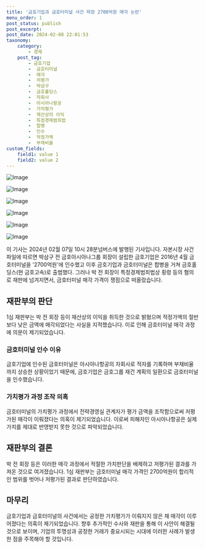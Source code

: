 ```yaml
---
title: '금호기업과 금호터미널 사건 파장 2700억원 매각 논란'
menu_order: 1
post_status: publish
post_excerpt: 
post_date: 2024-02-08 22:01:53
taxonomy:
    category:
        - 경제
    post_tag:
        - 금호기업
        -  금호터미널
        -  매각
        -  저평가
        -  박삼구
        -  금호홀딩스
        -  자회사
        -  아시아나항공
        -  가치평가
        -  재산상의 이익
        -  특정경제범죄법
        -  합병
        -  인수
        -  적정가액
        -  부채비율
custom_fields:
    field1: value 1
    field2: value 2
---
```


![Image](https://imgnews.pstatic.net/image/293/2024/02/08/0000051544_001_20240208183301276.jpg?type=w647)

![Image](https://imgnews.pstatic.net/image/293/2024/02/08/0000051544_002_20240208183301312.png?type=w647)

![Image](https://imgnews.pstatic.net/image/293/2024/02/08/0000051544_003_20240208183301349.png?type=w647)

![Image](https://imgnews.pstatic.net/image/293/2024/02/08/0000051544_004_20240208183301391.png?type=w647)

![Image](https://imgnews.pstatic.net/image/293/2024/02/08/0000051544_005_20240208183301427.png?type=w647)

![Image](https://imgnews.pstatic.net/image/293/2024/02/08/0000051544_006_20240208183301469.png?type=w647)

이 기사는 2024년 02월 07일 10시 28분넘버스에 발행된 기사입니다. 자본시장 사건파일에 따르면 박삼구 전 금호아시아나그룹 회장이 설립한 금호기업은 2016년 4월 금호터미널을 '2700억원'에 인수했고 이후 금호기업과 금호터미널은 합병을 거쳐 금호홀딩스(현 금호고속)로 출범했다. 그러나 박 전 회장이 특정경제범죄법상 횡령 등의 혐의로 재판에 넘겨지면서, 금호터미널 매각 가격이 쟁점으로 떠올랐습니다. 
## 재판부의 판단
1심 재판부는 박 전 회장 등이 재산상의 이익을 취득한 것으로 밝혔으며 적정가액의 절반보다 낮은 금액에 매각되었다는 사실을 지적했습니다. 이로 인해 금호터미널 매각 과정에 의문이 제기되었습니다. 
### 금호터미널 인수 이유
금호기업에 인수된 금호터미널은 아시아나항공의 자회사로 적자를 기록하며 부채비율까지 상승한 상황이었기 때문에, 금호기업은 금호그룹 재건 계획의 일환으로 금호터미널을 인수했습니다.
### 가치평가 과정 조작 의혹
금호터미널의 가치평가 과정에서 전략경영실 관계자가 평가 금액을 조작함으로써 저평가된 매각이 이뤄졌다는 의혹이 제기되었습니다. 이로써 피해자인 아시아나항공은 실제 가치를 제대로 반영받지 못한 것으로 파악되었습니다.
## 재판부의 결론
박 전 회장 등은 이러한 매각 과정에서 적절한 가치판단을 배제하고 저평가된 결과를 가져온 것으로 여겨졌습니다. 1심 재판부는 금호터미널 매각 가격인 2700억원이 합리적인 범위를 벗어나 저평가된 결과로 판단하였습니다.
## 마무리
금호기업과 금호터미널의 사건에서는 공정한 가치평가가 이뤄지지 않은 채 매각이 이루어졌다는 의혹이 제기되었습니다. 향후 추가적인 수사와 재판을 통해 이 사안이 해결될 것으로 보이며, 기업의 투명성과 공정한 거래가 중요시되는 시대에 이러한 사례가 발생한 점을 주목해야 할 것입니다. 
